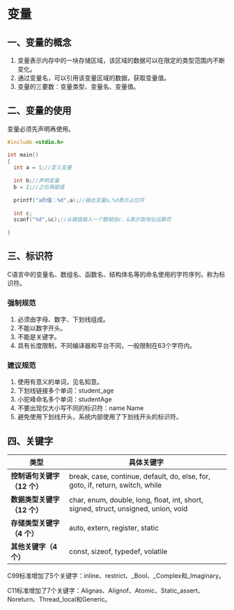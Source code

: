 # 变量

## 一、变量的概念

1. 变量表示内存中的一块存储区域，该区域的数据可以在限定的类型范围内不断变化。
2. 通过变量名，可以引用该变量区域的数据，获取变量值。
3. 变量的三要数：变量类型、变量名、变量值。

## 二、变量的使用

变量必须先声明再使用。

```c
#include <stdio.h>

int main()
{
  int a = 1;//定义变量
  
  int b;//声明变量
  b = 2;//之后再赋值
  
  printf("a的值：%d",a);//输出变量a,%d表示占位符
  
  int c;
  scanf("%d",&c);//从键盘输入一个数赋给c，&表示取地址运算符
  
}
```

## 三、标识符

C语言中的变量名、数组名、函数名、结构体名等的命名使用的字符序列，称为标识符。

### 强制规范

1. 必须由字母、数字、下划线组成。
2. 不能以数字开头。
3. 不能是关键字。
4. 具有长度限制，不同编译器和平台不同，一般限制在63个字符内。

### 建议规范

1. 使用有意义的单词，见名知意。
2. 下划线链接多个单词：student_age
3. 小驼峰命名多个单词：studentAge
4. 不要出现仅大小写不同的标识符：name Name
5. 避免使用下划线开头，系统内部使用了下划线开头的标识符。

## 四、关键字

| 类型                        | 具体关键字                                                   |
| --------------------------- | ------------------------------------------------------------ |
| **控制语句关键字（12 个）** | break, case, continue, default, do, else, for, goto, if, return, switch, while |
| **数据类型关键字（12 个）** | char, enum, double, long, float, int, short, signed, struct, unsigned, union, void |
| **存储类型关键字（4 个）**  | auto, extern, register, static                               |
| **其他关键字（4 个）**      | const, sizeof, typedef, volatile                             |

C99标准增加了5个关键字：inline、restrict、_Bool、_Complex和_Imaginary。

C11标准增加了7个关键字：Alignas、Alignof、Atomic、Static_assert、Noreturn、Thread_local和Generic。

